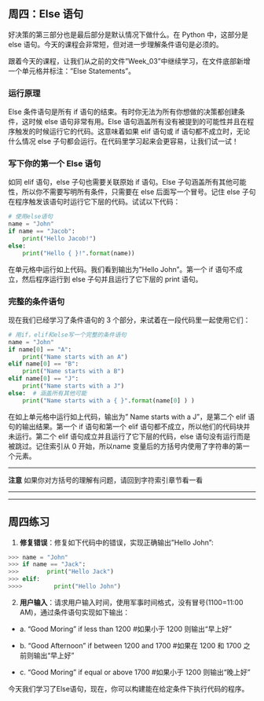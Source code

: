 ## 周四：Else 语句

好决策的第三部分也是最后部分是默认情况下做什么。在 Python 中，这部分是 else 语句。今天的课程会非常短，但对进一步理解条件语句是必须的。

跟着今天的课程，让我们从之前的文件”Week_03”中继续学习，在文件底部新增一个单元格并标注：”Else Statements”。

### 运行原理

Else 条件语句是所有 if 语句的结束。有时你无法为所有你想做的决策都创建条件，这时候 else 语句非常有用。Else 语句涵盖所有没有被提到的可能性并且在程序触发的时候运行它的代码。这意味着如果 elif 语句或 if 语句都不成立时，无论什么情况 else 子句都会运行。在代码里学习起来会更容易，让我们试一试！

### 写下你的第一个 Else 语句

如同 elif 语句，else 子句也需要关联原始 if 语句。Else 子句涵盖所有其他可能性，所以你不需要写明所有条件，只需要在 else 后面写一个冒号。记住 else 子句在程序触发该语句时运行它下层的代码。试试以下代码：

```python
# 使用else语句
name = "John"
if name == "Jacob":
    print("Hello Jacob!")
else:
    print("Hello { }!".format(name))
```

在单元格中运行如上代码。我们看到输出为”Hello John”。第一个 if 语句不成立，然后程序运行到 else 子句并且运行了它下层的 print 语句。

### 完整的条件语句

现在我们已经学习了条件语句的 3 个部分，来试着在一段代码里一起使用它们：

```python
# 用if，elif和else写一个完整的条件语句
name = "John"
if name[0] == "A":
    print("Name starts with an A")
elif name[0] == "B":
    print("Name starts with a B")
elif name[0] == "J":
    print("Name starts with a J")
else:  # 涵盖所有其他可能
    print("Name starts with a { }".format(name[0] ) )
```

在如上单元格中运行如上代码，输出为” Name starts with a J”，是第二个 elif 语句的输出结果。第一个 if 语句和第一个 elif 语句都不成立，所以他们的代码块并未运行。第二个 elif 语句成立并且运行了它下层的代码，else 语句没有运行而是被跳过。记住索引从 0 开始，所以name 变量后的方括号内使用了字符串的第一个元素。

----

 **注意** 如果你对方括号的理解有问题，请回到字符索引章节看一看
 
 ----
 
 ----
 周四练习
 ----

1. **修复错误**：修复如下代码中的错误，实现正确输出”Hello John”:

```python
>>> name = "John"
>>> if name == "Jack":
>>>		   print("Hello Jack")
>>> elif:
>>>>		 print("Hello John")
```

2. **用户输入**：请求用户输入时间，使用军事时间格式，没有冒号(1100=11:00 AM)，通过条件语句实现如下输出：

- a. “Good Moring” if less than 1200 
#如果小于 1200 则输出“早上好”

- b. “Good Afternoon” if between 1200 and 1700 
#如果在 1200 和 1700 之前则输出“早上好”

- c. “Good Moring” if equal or above 1700 
#如果小于 1200 则输出“晚上好”

今天我们学习了Else语句，现在，你可以构建能在给定条件下执行代码的程序。
